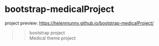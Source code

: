 # bootstrap-medicalProject

project preview:  https://helenmunny.github.io/bootstrap-medicalProject/ 

>> bootstrap project <br>
>> Medical theme project

